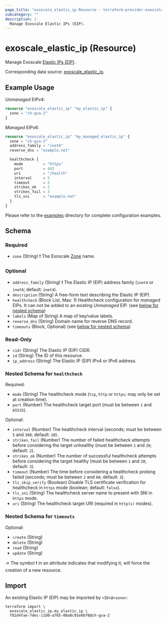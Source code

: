 ```yaml
---
page_title: "exoscale_elastic_ip Resource - terraform-provider-exoscale"
subcategory: ""
description: |-
  Manage Exoscale Elastic IPs (EIP).
---
```


# exoscale_elastic_ip (Resource)

Manage Exoscale [Elastic IPs (EIP)](https://community.exoscale.com/documentation/compute/eip/).

Corresponding data source: [exoscale_elastic_ip](../data-sources/elastic_ip.md).

## Example Usage

*Unmanaged* EIPv4:

```terraform
resource "exoscale_elastic_ip" "my_elastic_ip" {
  zone = "ch-gva-2"
}
```

*Managed* EIPv6:

```terraform
resource "exoscale_elastic_ip" "my_managed_elastic_ip" {
  zone = "ch-gva-2"
  address_family = "inet6"
  reverse_dns = "example.net"

  healthcheck {
    mode         = "https"
    port         = 443
    uri          = "/health"
    interval     = 5
    timeout      = 3
    strikes_ok   = 2
    strikes_fail = 3
    tls_sni      = "example.net"
  }
}
```

Please refer to the [examples](https://github.com/exoscale/terraform-provider-exoscale/tree/master/examples/)
directory for complete configuration examples.

<!-- schema generated by tfplugindocs -->
## Schema

### Required

- `zone` (String) ❗ The Exoscale [Zone](https://www.exoscale.com/datacenters/) name.

### Optional

- `address_family` (String) ❗ The Elastic IP (EIP) address family (`inet4` or `inet6`; default: `inet4`).
- `description` (String) A free-form text describing the Elastic IP (EIP).
- `healthcheck` (Block List, Max: 1) Healthcheck configuration for *managed* EIPs. It can not be added to an existing *Unmanaged* EIP. (see [below for nested schema](#nestedblock--healthcheck))
- `labels` (Map of String) A map of key/value labels.
- `reverse_dns` (String) Domain name for reverse DNS record.
- `timeouts` (Block, Optional) (see [below for nested schema](#nestedblock--timeouts))

### Read-Only

- `cidr` (String) The Elastic IP (EIP) CIDR.
- `id` (String) The ID of this resource.
- `ip_address` (String) The Elastic IP (EIP) IPv4 or IPv6 address.

<a id="nestedblock--healthcheck"></a>
### Nested Schema for `healthcheck`

Required:

- `mode` (String) The healthcheck mode (`tcp`, `http` or `https`; may only be set at creation time).
- `port` (Number) The healthcheck target port (must be between `1` and `65535`).

Optional:

- `interval` (Number) The healthcheck interval (seconds; must be between `5` and `300`; default: `10`).
- `strikes_fail` (Number) The number of failed healthcheck attempts before considering the target unhealthy (must be between `1` and `20`; default: `2`).
- `strikes_ok` (Number) The number of successful healthcheck attempts before considering the target healthy (must be between `1` and `20`; default: `3`).
- `timeout` (Number) The time before considering a healthcheck probing failed (seconds; must be between `2` and `60`; default: `3`).
- `tls_skip_verify` (Boolean) Disable TLS certificate verification for healthcheck in `https` mode (boolean; default: `false`).
- `tls_sni` (String) The healthcheck server name to present with SNI in `https` mode.
- `uri` (String) The healthcheck target URI (required in `http(s)` modes).


<a id="nestedblock--timeouts"></a>
### Nested Schema for `timeouts`

Optional:

- `create` (String)
- `delete` (String)
- `read` (String)
- `update` (String)

-> The symbol ❗ in an attribute indicates that modifying it, will force the creation of a new resource.

## Import

An existing Elastic IP (EIP) may be imported by `<ID>@<zone>`:

```shell
terraform import \
  exoscale_elastic_ip.my_elastic_ip \
  f81d4fae-7dec-11d0-a765-00a0c91e6bf6@ch-gva-2
```
